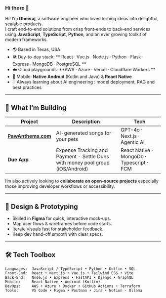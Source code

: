 ### Hi there 👋

Hi! I’m **Dheeraj**, a software engineer who loves turning ideas into delightful, scalable products.  
I craft end-to-end solutions from crisp front-ends to back-end services using **JavaScript**, **TypeScript**, **Python**, and an ever growing toolkit of modern frameworks.

- 🌎  Based in Texas, USA  
- 🛠  Day-to-day stack: ** React · Vue.js · Node.js · Python · Flask · Express · MongoDB · PostgreSQL **  
- ☁️  Cloud playgrounds: **AWS · Azure · Vercel · Cloudflare Workers **  
- 📱  Mobile: **Native Android** (Kotlin and Java) & **React Native**  
- 💡  Always learning about AI engineering : model deployment, RAG and best practices 
---

## 🔭 What I’m Building

| Project | Description | Tech |
|---------|-------------|------|
| **[PawAnthems.com](https://pawanthems.com)** | AI-generated songs for your pets | GPT-4o · Next.js · Agentic AI |
| **Due App** | Expense Tracking and Payment - Settle Dues with money pool group (iOS/Android) | React Native · MongoDb · Typescript · FCM |

I’m also actively looking to **collaborate on open-source projects** especially those improving developer workflows or accessibility.

---

## 🎨 Design & Prototyping
- Skilled in **Figma** for quick, interactive mock-ups.  
- Map user flows & wireframes before code starts.  
- Iterate visuals fast for stakeholder feedback.  
- Keep dev hand-off smooth with clear specs.  
---

## 🛠 Tech Toolbox

```
Languages:  JavaScript / TypeScript • Python • Kotlin • SQL
Front-End:  React • Next.js • Vue.js • Tailwind CSS • Vite
Back-End:   Node.js • Express • FastAPI • Django • GraphQL
Mobile:     React Native • Android (Kotlin)
DevOps:     AWS • Azure • Docker • GitHub Actions • Terraform
Tools:      VS Code • Figma • Postman • Jira • Notion · Ollama 
```
<!--
**bhatiadheeraj/bhatiadheeraj** is a ✨ _special_ ✨ repository because its `README.md` (this file) appears on your GitHub profile.

Here are some ideas to get you started:

- 🔭 I’m currently working on ...
- 🌱 I’m currently learning ...
- 👯 I’m looking to collaborate on ...
- 🤔 I’m looking for help with ...
- 💬 Ask me about ...
- 📫 How to reach me: ...
- 😄 Pronouns: ...
- ⚡ Fun fact: ...
-->
